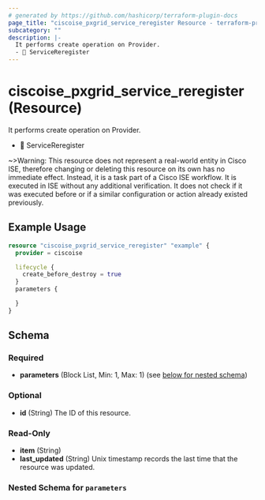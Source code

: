 ```yaml
---
# generated by https://github.com/hashicorp/terraform-plugin-docs
page_title: "ciscoise_pxgrid_service_reregister Resource - terraform-provider-ciscoise"
subcategory: ""
description: |-
  It performs create operation on Provider.
  - 🚧 ServiceReregister
---
```


# ciscoise_pxgrid_service_reregister (Resource)

It performs create operation on Provider.
- 🚧 ServiceReregister

~>Warning: This resource does not represent a real-world entity in Cisco ISE, therefore changing or deleting this resource on its own has no immediate effect. Instead, it is a task part of a Cisco ISE workflow. It is executed in ISE without any additional verification. It does not check if it was executed before or if a similar configuration or action already existed previously.

## Example Usage

```terraform
resource "ciscoise_pxgrid_service_reregister" "example" {
  provider = ciscoise

  lifecycle {
    create_before_destroy = true
  }
  parameters {

  }
}
```

<!-- schema generated by tfplugindocs -->
## Schema

### Required

- **parameters** (Block List, Min: 1, Max: 1) (see [below for nested schema](#nestedblock--parameters))

### Optional

- **id** (String) The ID of this resource.

### Read-Only

- **item** (String)
- **last_updated** (String) Unix timestamp records the last time that the resource was updated.

<a id="nestedblock--parameters"></a>
### Nested Schema for `parameters`



